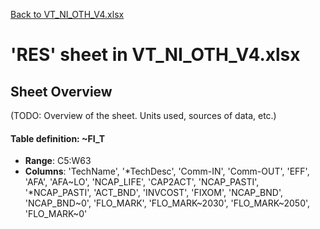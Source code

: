 [Back to VT_NI_OTH_V4.xlsx](README.md)

# 'RES' sheet in VT_NI_OTH_V4.xlsx

## Sheet Overview

(TODO: Overview of the sheet. Units used, sources of data, etc.)

#### Table definition: ~FI_T
- **Range**: C5:W63
- **Columns**: 'TechName', '*TechDesc', 'Comm-IN', 'Comm-OUT', 'EFF', 'AFA', 'AFA\~LO', 'NCAP_LIFE', 'CAP2ACT', 'NCAP_PASTI', '*NCAP_PASTI', 'ACT_BND', 'INVCOST', 'FIXOM', 'NCAP_BND', 'NCAP_BND\~0', 'FLO_MARK', 'FLO_MARK\~2030', 'FLO_MARK\~2050', 'FLO_MARK\~0'

